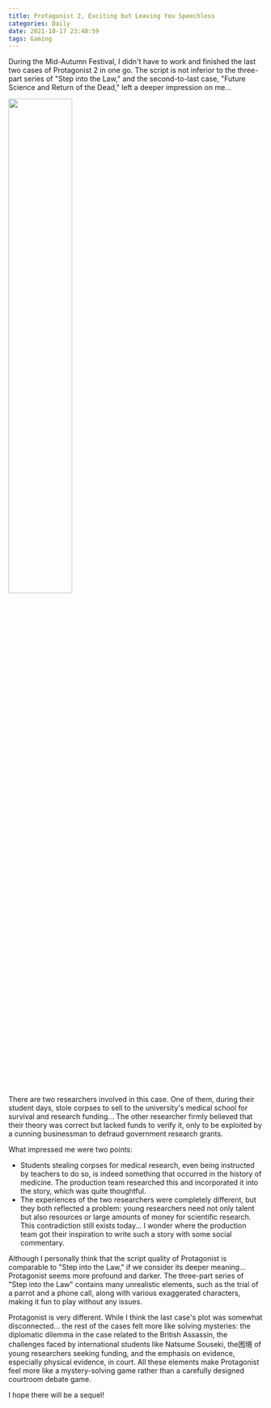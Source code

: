 ```yaml
---
title: Protagonist 2, Exciting but Leaving You Speechless
categories: Daily
date: 2021-10-17 23:48:59
tags: Gaming
---
```


During the Mid-Autumn Festival, I didn't have to work and finished the last two cases of Protagonist 2 in one go. The script is not inferior to the three-part series of "Step into the Law," and the second-to-last case, "Future Science and Return of the Dead," left a deeper impression on me...

<img src="http://static.dianwannan.com/static/allimg/191130/7-191130144042624.jpg" width="50%" height="50%">

<!-- Summary -->
<!-- more -->

There are two researchers involved in this case. One of them, during their student days, stole corpses to sell to the university's medical school for survival and research funding... The other researcher firmly believed that their theory was correct but lacked funds to verify it, only to be exploited by a cunning businessman to defraud government research grants.

What impressed me were two points:

- Students stealing corpses for medical research, even being instructed by teachers to do so, is indeed something that occurred in the history of medicine. The production team researched this and incorporated it into the story, which was quite thoughtful.
- The experiences of the two researchers were completely different, but they both reflected a problem: young researchers need not only talent but also resources or large amounts of money for scientific research. This contradiction still exists today... I wonder where the production team got their inspiration to write such a story with some social commentary.

Although I personally think that the script quality of Protagonist is comparable to "Step into the Law," if we consider its deeper meaning... Protagonist seems more profound and darker. The three-part series of "Step into the Law" contains many unrealistic elements, such as the trial of a parrot and a phone call, along with various exaggerated characters, making it fun to play without any issues.

Protagonist is very different. While I think the last case's plot was somewhat disconnected... the rest of the cases felt more like solving mysteries: the diplomatic dilemma in the case related to the British Assassin, the challenges faced by international students like Natsume Souseki, the困境 of young researchers seeking funding, and the emphasis on evidence, especially physical evidence, in court. All these elements make Protagonist feel more like a mystery-solving game rather than a carefully designed courtroom debate game.

I hope there will be a sequel!
